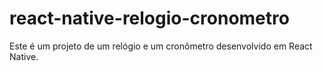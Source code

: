 # react-native-relogio-cronometro
 Este é um projeto de um relógio e um cronômetro desenvolvido em React Native.

